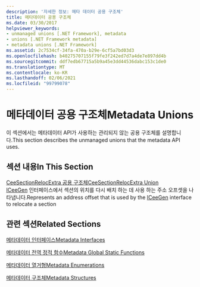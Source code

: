 ```yaml
---
description: '자세한 정보: 메타 데이터 공용 구조체'
title: 메타데이터 공용 구조체
ms.date: 03/30/2017
helpviewer_keywords:
- unmanaged unions [.NET Framework], metadata
- unions [.NET Framework metadata]
- metadata unions [.NET Framework]
ms.assetid: 2c7534cf-34fa-470a-b29e-6cf5a7bd03d3
ms.openlocfilehash: b40275707155f79fe3f242ed7d7a4de7e897dd4b
ms.sourcegitcommit: ddf7edb67715a5b9a45e3dd44536dabc153c1de0
ms.translationtype: MT
ms.contentlocale: ko-KR
ms.lasthandoff: 02/06/2021
ms.locfileid: "99799078"
---
```

# <a name="metadata-unions"></a><span data-ttu-id="b9ab1-103">메타데이터 공용 구조체</span><span class="sxs-lookup"><span data-stu-id="b9ab1-103">Metadata Unions</span></span>

<span data-ttu-id="b9ab1-104">이 섹션에서는 메타데이터 API가 사용하는 관리되지 않는 공용 구조체를 설명합니다.</span><span class="sxs-lookup"><span data-stu-id="b9ab1-104">This section describes the unmanaged unions that the metadata API uses.</span></span>  
  
## <a name="in-this-section"></a><span data-ttu-id="b9ab1-105">섹션 내용</span><span class="sxs-lookup"><span data-stu-id="b9ab1-105">In This Section</span></span>  

 [<span data-ttu-id="b9ab1-106">CeeSectionRelocExtra 공용 구조체</span><span class="sxs-lookup"><span data-stu-id="b9ab1-106">CeeSectionRelocExtra Union</span></span>](ceesectionrelocextra-union.md)  
 <span data-ttu-id="b9ab1-107">[ICeeGen](iceegen-interface.md) 인터페이스에서 섹션의 위치를 다시 배치 하는 데 사용 하는 주소 오프셋을 나타냅니다.</span><span class="sxs-lookup"><span data-stu-id="b9ab1-107">Represents an address offset that is used by the [ICeeGen](iceegen-interface.md) interface to relocate a section</span></span>  
  
## <a name="related-sections"></a><span data-ttu-id="b9ab1-108">관련 섹션</span><span class="sxs-lookup"><span data-stu-id="b9ab1-108">Related Sections</span></span>  

 [<span data-ttu-id="b9ab1-109">메타데이터 인터페이스</span><span class="sxs-lookup"><span data-stu-id="b9ab1-109">Metadata Interfaces</span></span>](metadata-interfaces.md)  
  
 [<span data-ttu-id="b9ab1-110">메타데이터 전역 정적 함수</span><span class="sxs-lookup"><span data-stu-id="b9ab1-110">Metadata Global Static Functions</span></span>](metadata-global-static-functions.md)  
  
 [<span data-ttu-id="b9ab1-111">메타데이터 열거형</span><span class="sxs-lookup"><span data-stu-id="b9ab1-111">Metadata Enumerations</span></span>](metadata-enumerations.md)  
  
 [<span data-ttu-id="b9ab1-112">메타데이터 구조체</span><span class="sxs-lookup"><span data-stu-id="b9ab1-112">Metadata Structures</span></span>](metadata-structures.md)
